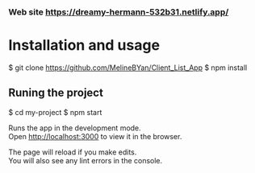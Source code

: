 ### Web site https://dreamy-hermann-532b31.netlify.app/

# Installation and usage

$ git clone https://github.com/MelineBYan/Client_List_App
$ npm install

## Runing the project

$ cd my-project
$ npm start

Runs the app in the development mode.\
Open [http://localhost:3000](http://localhost:3000) to view it in the browser.

The page will reload if you make edits.\
You will also see any lint errors in the console.
